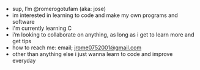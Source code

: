 - sup, I’m @romerogotufam (aka: jose)
- im interested in learning to code and make my own programs and software
- i'm currently learning C 
- i’m looking to collaborate on anything, as long as i get to learn more and get tips
- how to reach me: email; jrome0752001@gmail.com
- other than anything else i just wanna learn to code and improve everyday
